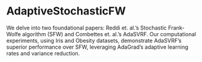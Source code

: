 # AdaptiveStochasticFW
We delve into two foundational papers: Reddi et. al.’s Stochastic Frank-Wolfe algorithm (SFW) and Combettes et. al.’s AdaSVRF. Our computational experiments, using Iris and Obesity datasets, demonstrate AdaSVRF’s superior performance over SFW, leveraging AdaGrad’s adaptive learning rates and variance reduction.

